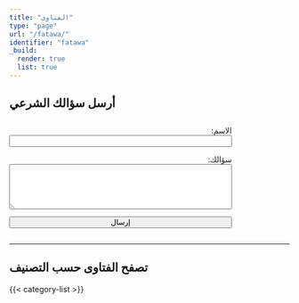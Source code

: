 ```yaml
---
title: "الفتاوى"
type: "page"
url: "/fatawa/"
identifier: "fatawa"
_build:
  render: true
  list: true
---
```


## أرسل سؤالك الشرعي

<form id="question-form" style="max-width:400px;margin-top:2em;direction:rtl;text-align:right;">
  <label for="from_name">الاسم:</label><br>
  <input type="text" id="from_name" name="from_name" required style="width:100%;margin-bottom:1em;"><br>
  <label for="message">سؤالك:</label><br>
  <textarea id="message" name="message" rows="5" required style="width:100%;margin-bottom:1em;"></textarea><br>
  <button type="submit" style="width:100%;">إرسال</button>
  <div id="form-status" style="margin-top:1em;"></div>
</form>

<script type="text/javascript" src="https://cdn.emailjs.com/dist/email.min.js"></script>
<script type="text/javascript">
(function() {
  emailjs.init("128pV6FLL2BMqgTB2");
})();

document.addEventListener('DOMContentLoaded', function() {
  var form = document.getElementById('question-form');
  var status = document.getElementById('form-status');
  var button = form.querySelector('button[type="submit"]');
  form.addEventListener('submit', function(e) {
    e.preventDefault();
    status.textContent = '...جاري الإرسال';
    button.disabled = true;
    emailjs.sendForm('service_fcyrk4j', 'template_zo43j1f', form)
      .then(function() {
        status.style.color = 'green';
        status.innerHTML = 'تم إرسال سؤالك بنجاح. لمتابعة الإجابة يرجى الاشتراك في قناتنا على اليوتيوب: <a href="https://www.youtube.com/@ebrahim_alzaabi" target="_blank">@ebrahim_alzaabi</a>';
        form.reset();
        button.disabled = false;
      }, function(error) {
        status.style.color = 'red';
        status.textContent = 'حدث خطأ أثناء الإرسال. الرجاء المحاولة لاحقاً.';
        button.disabled = false;
      });
  });
});
</script>

<hr style="margin:2em 0;">

## تصفح الفتاوى حسب التصنيف

{{< category-list >}} 

